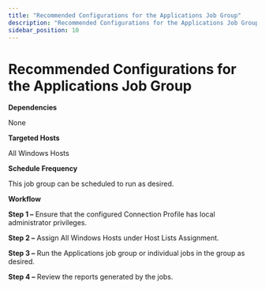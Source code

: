```yaml
---
title: "Recommended Configurations for the Applications Job Group"
description: "Recommended Configurations for the Applications Job Group"
sidebar_position: 10
---
```


# Recommended Configurations for the Applications Job Group

**Dependencies**

None

**Targeted Hosts**

All Windows Hosts

**Schedule Frequency**

This job group can be scheduled to run as desired.

**Workflow**

**Step 1 –** Ensure that the configured Connection Profile has local administrator privileges.

**Step 2 –** Assign All Windows Hosts under Host Lists Assignment.

**Step 3 –** Run the Applications job group or individual jobs in the group as desired.

**Step 4 –** Review the reports generated by the jobs.
